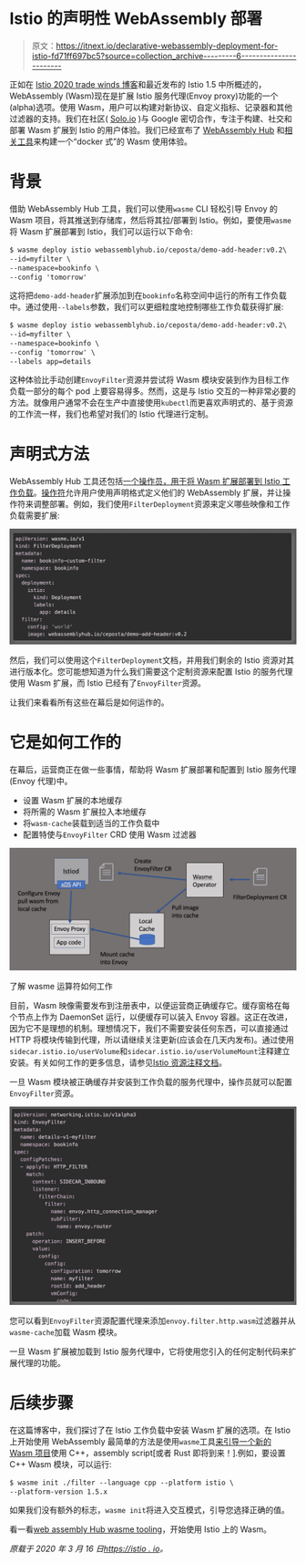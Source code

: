 # Istio 的声明性 WebAssembly 部署

> 原文：<https://itnext.io/declarative-webassembly-deployment-for-istio-fd71ff697bc5?source=collection_archive---------6----------------------->

正如在 [Istio 2020 trade winds 博客](https://istio.io/blog/2020/tradewinds-2020/)和最近发布的 Istio 1.5 中所概述的，WebAssembly (Wasm)现在是扩展 Istio 服务代理(Envoy proxy)功能的一个(alpha)选项。使用 Wasm，用户可以构建对新协议、自定义指标、记录器和其他过滤器的支持。我们在社区( [Solo.io](https://solo.io) )与 Google 密切合作，专注于构建、社交和部署 Wasm 扩展到 Istio 的用户体验。我们已经宣布了 [WebAssembly Hub](https://webassemblyhub.io) 和[相关工具](https://docs.solo.io/web-assembly-hub/latest/installation/)来构建一个“docker 式”的 Wasm 使用体验。

# 背景

借助 WebAssembly Hub 工具，我们可以使用`wasme` CLI 轻松引导 Envoy 的 Wasm 项目，将其推送到存储库，然后将其拉/部署到 Istio。例如，要使用`wasme`将 Wasm 扩展部署到 Istio，我们可以运行以下命令:

```
$ wasme deploy istio webassemblyhub.io/ceposta/demo-add-header:v0.2\ 
--id=myfilter \ 
--namespace=bookinfo \ 
--config 'tomorrow'
```

这将把`demo-add-header`扩展添加到在`bookinfo`名称空间中运行的所有工作负载中。通过使用`--labels`参数，我们可以更细粒度地控制哪些工作负载获得扩展:

```
$ wasme deploy istio webassemblyhub.io/ceposta/demo-add-header:v0.2\ 
--id=myfilter \ 
--namespace=bookinfo \ 
--config 'tomorrow' \ 
--labels app=details
```

这种体验比手动创建`EnvoyFilter`资源并尝试将 Wasm 模块安装到作为目标工作负载一部分的每个 pod 上要容易得多。然而，这是与 Istio 交互的一种非常必要的方法。就像用户通常不会在生产中直接使用`kubectl`而更喜欢声明式的、基于资源的工作流一样，我们也希望对我们的 Istio 代理进行定制。

# 声明式方法

WebAssembly Hub 工具还包括[一个操作员，用于将 Wasm 扩展部署到 Istio 工作负载](https://docs.solo.io/web-assembly-hub/latest/tutorial_code/wasme_operator/)。[操作符](https://kubernetes.io/docs/concepts/extend-kubernetes/operator/)允许用户使用声明格式定义他们的 WebAssembly 扩展，并让操作符来调整部署。例如，我们使用`FilterDeployment`资源来定义哪些映像和工作负载需要扩展:

![](img/d31977a338baf6eeb31184ac045d28dd.png)

然后，我们可以使用这个`FilterDeployment`文档，并用我们剩余的 Istio 资源对其进行版本化。您可能想知道为什么我们需要这个定制资源来配置 Istio 的服务代理使用 Wasm 扩展，而 Istio 已经有了`EnvoyFilter`资源。

让我们来看看所有这些在幕后是如何运作的。

# 它是如何工作的

在幕后，运营商正在做一些事情，帮助将 Wasm 扩展部署和配置到 Istio 服务代理(Envoy 代理)中。

*   设置 Wasm 扩展的本地缓存
*   将所需的 Wasm 扩展拉入本地缓存
*   将`wasm-cache`装载到适当的工作负载中
*   配置特使与`EnvoyFilter` CRD 使用 Wasm 过滤器

![](img/0e2bb8edd46652ef589803ec57306b71.png)

了解 wasme 运算符如何工作

目前，Wasm 映像需要发布到注册表中，以便运营商正确缓存它。缓存窗格在每个节点上作为 DaemonSet 运行，以便缓存可以装入 Envoy 容器。这正在改进，因为它不是理想的机制。理想情况下，我们不需要安装任何东西，可以直接通过 HTTP 将模块传输到代理，所以请继续关注更新(应该会在几天内发布)。通过使用`sidecar.istio.io/userVolume`和`sidecar.istio.io/userVolumeMount`注释建立安装。有关如何工作的更多信息，请参见[Istio 资源注释文档](https://istio.io/docs/reference/config/annotations/)。

一旦 Wasm 模块被正确缓存并安装到工作负载的服务代理中，操作员就可以配置`EnvoyFilter`资源。

![](img/4367941061d140cda7c9b25339c83f3a.png)

您可以看到`EnvoyFilter`资源配置代理来添加`envoy.filter.http.wasm`过滤器并从`wasme-cache`加载 Wasm 模块。

一旦 Wasm 扩展被加载到 Istio 服务代理中，它将使用您引入的任何定制代码来扩展代理的功能。

# 后续步骤

在这篇博客中，我们探讨了在 Istio 工作负载中安装 Wasm 扩展的选项。在 Istio 上开始使用 WebAssembly 最简单的方法是使用`wasme`工具[来引导一个新的 Wasm 项目](https://docs.solo.io/web-assembly-hub/latest/tutorial_code/getting_started/)使用 C++，assembly script[或者 Rust 即将到来！].例如，要设置 C++ Wasm 模块，可以运行:

```
$ wasme init ./filter --language cpp --platform istio \
--platform-version 1.5.x
```

如果我们没有额外的标志，`wasme init`将进入交互模式，引导您选择正确的值。

看一看[web assembly Hub wasme tooling](https://docs.solo.io/web-assembly-hub/latest/tutorial_code/getting_started/)，开始使用 Istio 上的 Wasm。

*原载于 2020 年 3 月 16 日*[*https://istio . io*](https://istio.io/blog/2020/deploy-wasm-declarative/)*。*